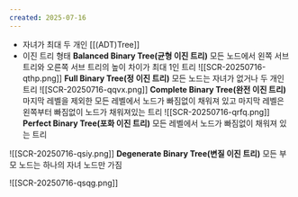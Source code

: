 ```yaml
---
created: 2025-07-16
---
```

- 자녀가 최대 두 개인 [[(ADT)Tree]]
- 이진 트리 형태
**Balanced Binary Tree(균형 이진 트리)**
모든 노드에서 왼쪽 서브 트리와 오른쪽 서브 트리의 높이 차이가 최대 1인 트리
![[SCR-20250716-qthp.png]]
**Full Binary Tree(정 이진 트리)**
모든 노드는 자녀가 없거나 두 개인 트리
![[SCR-20250716-qqvx.png]]
**Complete Binary Tree(완전 이진 트리)**
마지막 레벨을 제외한 모든 레벨에서 노드가 빠짐없이 채워져 있고 마지막 레벨은 왼쪽부터 빠짐없이 노드가 채워져있는 트리
![[SCR-20250716-qrfq.png]]
**Perfect Binary Tree(포화 이진 트리)**
모든 레벨에서 노드가 빠짐없이 채워져 있는 트리

![[SCR-20250716-qsiy.png]]
**Degenerate Binary Tree(변질 이진 트리)**
모든 부모 노드는 하나의 자녀 노드만 가짐

![[SCR-20250716-qsqg.png]]
